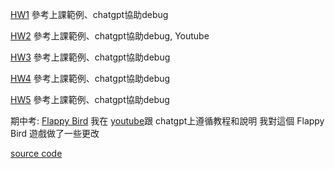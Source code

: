 [HW1](https://github.com/VinsOrl/_ws/tree/master/hw1) 參考上課範例、chatgpt協助debug

[HW2](https://github.com/VinsOrl/_ws/tree/master/hw2) 參考上課範例、chatgpt協助debug, Youtube

[HW3](https://github.com/VinsOrl/_ws/tree/master/hw3) 參考上課範例、chatgpt協助debug

[HW4](https://github.com/VinsOrl/_ws/tree/master/hw4) 參考上課範例、chatgpt協助debug

[HW5](https://chatgpt.com/share/676fb384-8358-8006-8883-ad0bb2289a38) 參考上課範例、chatgpt協助debug

期中考: 
[Flappy Bird](https://vinsorl.github.io/_ws/%E6%9C%9F%E4%B8%AD%E8%80%83)
我在 [youtube](https://youtu.be/Ltg1fl4Obgg?si=J-FYj8SboMp4nUhT)跟 chatgpt上遵循教程和說明
我對這個 Flappy Bird 遊戲做了一些更改

[source code](https://github.com/VinsOrl/_ws/tree/master/%E6%9C%9F%E4%B8%AD%E8%80%83)
